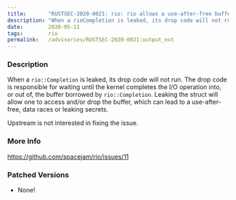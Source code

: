 ```yaml
---
title:       "RUSTSEC-2020-0021: rio: rio allows a use-after-free buffer access when a future is leaked"
description: "When a rioCompletion is leaked, its drop code will not run. The drop code is responsible for waiting until the kernel completes the IO operation into, or out of, the buffer borrowed by rioCompletion. Leaking the struct will allow one to access andor drop the buffer, which can lead to a useafterfree, data races or leaking secrets. Upstream is not interested in fixing the issue."
date:        2020-05-11
tags:        rio
permalink:   /advisories/RUSTSEC-2020-0021:output_ext
---
```


### Description

When a `rio::Completion` is leaked, its drop code will not run. The drop code
is responsible for waiting until the kernel completes the I/O operation into, or
out of, the buffer borrowed by `rio::Completion`. Leaking the struct will allow
one to access and/or drop the buffer, which can lead to a use-after-free,
data races or leaking secrets.

Upstream is not interested in fixing the issue.

### More Info

<https://github.com/spacejam/rio/issues/11>

### Patched Versions

- None!

